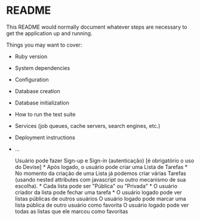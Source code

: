 # README

This README would normally document whatever steps are necessary to get the
application up and running.

Things you may want to cover:

* Ruby version

* System dependencies

* Configuration

* Database creation

* Database initialization

* How to run the test suite

* Services (job queues, cache servers, search engines, etc.)

* Deployment instructions

* ...

    Usuário pode fazer Sign-up e Sign-in (autenticação) [é obrigatório o uso do Devise] *
    Após logado, o usuário pode criar uma Lista de Tarefas *
    No momento da criação de uma Lista já podemos criar várias Tarefas (usando nested attributes com javascript ou outro mecanismo de sua escolha). *
    Cada lista pode ser "Pública" ou "Privada" *
    O usuário criador da lista pode fechar uma tarefa *
    O usuário logado pode ver listas públicas de outros usuários
    O usuário logado pode marcar uma lista pública de outro usuário como favorita
    O usuário logado pode ver todas as listas que ele marcou como favoritas
